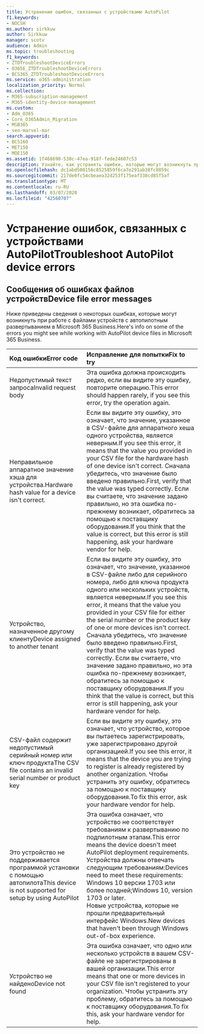 ```yaml
---
title: Устранение ошибок, связанных с устройствами AutoPilot
f1.keywords:
- NOCSH
ms.author: sirkkuw
author: Sirkkuw
manager: scotv
audience: Admin
ms.topic: troubleshooting
f1_keywords:
- ZTDTroubleshootDeviceErrors
- O365E_ZTDTroubleshootDeviceErrors
- BCS365_ZTDTroubleshootDeviceErrors
ms.service: o365-administration
localization_priority: Normal
ms.collection:
- M365-subscription-management
- M365-identity-device-management
ms.custom:
- Adm_O365
- Core_O365Admin_Migration
- MSB365
- seo-marvel-mar
search.appverid:
- BCS160
- MET150
- MOE150
ms.assetid: 1f468690-530c-47ea-918f-fede24607c53
description: Узнайте, как устранять ошибки, которые могут возникнуть при работе с файлами устройств с автопилотом в Microsoft 365 Business.
ms.openlocfilehash: dc1abd508156c8525859f6ca7e291ab38fc8859c
ms.sourcegitcommit: 217de0fc54cbeaea32d253f175eaf338cd85f5af
ms.translationtype: MT
ms.contentlocale: ru-RU
ms.lasthandoff: 03/07/2020
ms.locfileid: "42560707"
---
```

# <a name="troubleshoot-autopilot-device-errors"></a><span data-ttu-id="6eaf7-103">Устранение ошибок, связанных с устройствами AutoPilot</span><span class="sxs-lookup"><span data-stu-id="6eaf7-103">Troubleshoot AutoPilot device errors</span></span>

## <a name="device-file-error-messages"></a><span data-ttu-id="6eaf7-104">Сообщения об ошибках файлов устройств</span><span class="sxs-lookup"><span data-stu-id="6eaf7-104">Device file error messages</span></span>

<span data-ttu-id="6eaf7-105">Ниже приведены сведения о некоторых ошибках, которые могут возникнуть при работе с файлами устройств с автопилотным развертыванием в Microsoft 365 Business.</span><span class="sxs-lookup"><span data-stu-id="6eaf7-105">Here's info on some of the errors you might see while working with AutoPilot device files in Microsoft 365 Business.</span></span> 
  
|<span data-ttu-id="6eaf7-106">**Код ошибки**</span><span class="sxs-lookup"><span data-stu-id="6eaf7-106">**Error code**</span></span>|<span data-ttu-id="6eaf7-107">**Исправление для попытки**</span><span class="sxs-lookup"><span data-stu-id="6eaf7-107">**Fix to try**</span></span>|
|:-----|:-----|
|<span data-ttu-id="6eaf7-108">Недопустимый текст запроса</span><span class="sxs-lookup"><span data-stu-id="6eaf7-108">Invalid request body</span></span>  <br/> |<span data-ttu-id="6eaf7-109">Эта ошибка должна происходить редко, если вы видите эту ошибку, повторите операцию.</span><span class="sxs-lookup"><span data-stu-id="6eaf7-109">This error should happen rarely, if you see this error, try the operation again.</span></span>  <br/> |
|<span data-ttu-id="6eaf7-110">Неправильное аппаратное значение хэша для устройства.</span><span class="sxs-lookup"><span data-stu-id="6eaf7-110">Hardware hash value for a device isn't correct.</span></span>  <br/> |<span data-ttu-id="6eaf7-111">Если вы видите эту ошибку, это означает, что значение, указанное в CSV-файле для аппаратного хеша одного устройства, является неверным.</span><span class="sxs-lookup"><span data-stu-id="6eaf7-111">If you see this error, it means that the value you provided in your CSV file for the hardware hash of one device isn't correct.</span></span> <span data-ttu-id="6eaf7-112">Сначала убедитесь, что значение было введено правильно.</span><span class="sxs-lookup"><span data-stu-id="6eaf7-112">First, verify that the value was typed correctly.</span></span> <span data-ttu-id="6eaf7-113">Если вы считаете, что значение задано правильно, но эта ошибка по-прежнему возникает, обратитесь за помощью к поставщику оборудования.</span><span class="sxs-lookup"><span data-stu-id="6eaf7-113">If you think that the value is correct, but this error is still happening, ask your hardware vendor for help.</span></span>  <br/> |
|<span data-ttu-id="6eaf7-114">Устройство, назначенное другому клиенту</span><span class="sxs-lookup"><span data-stu-id="6eaf7-114">Device assigned to another tenant</span></span>  <br/> |<span data-ttu-id="6eaf7-115">Если вы видите эту ошибку, это означает, что значение, указанное в CSV-файле либо для серийного номера, либо для ключа продукта одного или нескольких устройств, является неверным.</span><span class="sxs-lookup"><span data-stu-id="6eaf7-115">If you see this error, it means that the value you provided in your CSV file for either the serial number or the product key of one or more devices isn't correct.</span></span> <span data-ttu-id="6eaf7-116">Сначала убедитесь, что значение было введено правильно.</span><span class="sxs-lookup"><span data-stu-id="6eaf7-116">First, verify that the value was typed correctly.</span></span> <span data-ttu-id="6eaf7-117">Если вы считаете, что значение задано правильно, но эта ошибка по-прежнему возникает, обратитесь за помощью к поставщику оборудования.</span><span class="sxs-lookup"><span data-stu-id="6eaf7-117">If you think that the value is correct, but this error is still happening, ask your hardware vendor for help.</span></span>  <br/> |
|<span data-ttu-id="6eaf7-118">CSV-файл содержит недопустимый серийный номер или ключ продукта</span><span class="sxs-lookup"><span data-stu-id="6eaf7-118">The CSV file contains an invalid serial number or product key</span></span>  <br/> |<span data-ttu-id="6eaf7-119">Если вы видите эту ошибку, это означает, что устройство, которое вы пытаетесь зарегистрировать, уже зарегистрировано другой организацией.</span><span class="sxs-lookup"><span data-stu-id="6eaf7-119">If you see this error, it means that the device you are trying to register is already registered by another organization.</span></span> <span data-ttu-id="6eaf7-120">Чтобы устранить эту ошибку, обратитесь за помощью к поставщику оборудования.</span><span class="sxs-lookup"><span data-stu-id="6eaf7-120">To fix this error, ask your hardware vendor for help.</span></span>  <br/> |
|<span data-ttu-id="6eaf7-121">Это устройство не поддерживается программой установки с помощью автопилота</span><span class="sxs-lookup"><span data-stu-id="6eaf7-121">This device is not supported for setup by using AutoPilot</span></span>  <br/> | <span data-ttu-id="6eaf7-122">Эта ошибка означает, что устройство не соответствует требованиям к развертыванию по подпилотным этапам.</span><span class="sxs-lookup"><span data-stu-id="6eaf7-122">This error means the device doesn't meet AutoPilot deployment requirements.</span></span> <span data-ttu-id="6eaf7-123">Устройства должны отвечать следующим требованиям:</span><span class="sxs-lookup"><span data-stu-id="6eaf7-123">Devices need to meet these requirements:</span></span>  <br/>  <span data-ttu-id="6eaf7-124">Windows 10 версии 1703 или более поздней;</span><span class="sxs-lookup"><span data-stu-id="6eaf7-124">Windows 10, version 1703 or later.</span></span>  <br/>  <span data-ttu-id="6eaf7-125">Новые устройства, которые не прошли предварительный интерфейс Windows.</span><span class="sxs-lookup"><span data-stu-id="6eaf7-125">New devices that haven't been through Windows out-of-box experience.</span></span>  <br/> |
|<span data-ttu-id="6eaf7-126">Устройство не найдено</span><span class="sxs-lookup"><span data-stu-id="6eaf7-126">Device not found</span></span>  <br/> |<span data-ttu-id="6eaf7-127">Эта ошибка означает, что одно или несколько устройств в вашем CSV-файле не зарегистрированы в вашей организации.</span><span class="sxs-lookup"><span data-stu-id="6eaf7-127">This error means that one or more devices in your CSV file isn't registered to your organization.</span></span> <span data-ttu-id="6eaf7-128">Чтобы устранить эту проблему, обратитесь за помощью к поставщику оборудования.</span><span class="sxs-lookup"><span data-stu-id="6eaf7-128">To fix this, ask your hardware vendor for help.</span></span>  <br/> |
